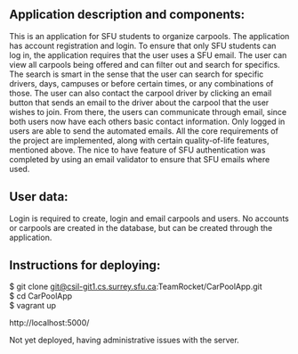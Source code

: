 ## Application description and components:  
This is an application for SFU students to organize carpools. The application has account registration and login. To ensure that only SFU students can log in, the application requires that the user uses a SFU email. The user can view all carpools being offered and can filter out and search for specifics. The search is smart in the sense that the user can search for specific drivers, days, campuses or before certain times, or any combinations of those. The user can also contact the carpool driver by clicking an email button that sends an email to the driver about the carpool that the user wishes to join. From there, the users can communicate through email, since both users now have each others basic contact information. Only logged in users are able to send the automated emails. All the core requirements of the project are implemented, along with certain quality-of-life features, mentioned above. The nice to have feature of SFU authentication was completed by using an email validator to ensure that SFU emails where used. 


## User data:  
Login is required to create, login and email carpools and users.
No accounts or carpools are created in the database, but can be created through the application.


## Instructions for deploying:  
$ git clone git@csil-git1.cs.surrey.sfu.ca:TeamRocket/CarPoolApp.git  
$ cd CarPoolApp  
$ vagrant up  

http://localhost:5000/

Not yet deployed, having administrative issues with the server.